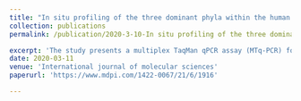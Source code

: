 ```yaml
---
title: "In situ profiling of the three dominant phyla within the human gut using TaqMan PCR for pre-hospital diagnosis of gut dysbiosis"
collection: publications
permalink: /publication/2020-3-10-In situ profiling of the three dominant phyla within the human gut using TaqMan PCR for pre-hospital diagnosis of gut dysbiosis

excerpt: 'The study presents a multiplex TaqMan qPCR assay (MTq-PCR) for quick profiling of dominant gut microbial phyla, aiding in Fecal Microbiota Transplantation (FMT) for ulcerative colitis (UC) treatment. This method is highlighted as a cost and time-effective alternative to conventional next-generation sequencing (NGS), suitable for emergency scenarios and routine microbiota monitoring in UC patients, as well as evaluating potential FMT donors.'
date: 2020-03-11
venue: 'International journal of molecular sciences'
paperurl: 'https://www.mdpi.com/1422-0067/21/6/1916'

---
```

